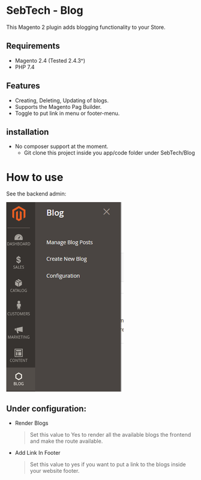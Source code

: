 # SebTech - Blog

This Magento 2 plugin adds blogging functionality to your Store. 

## Requirements

- Magento 2.4 (Tested 2.4.3^)
- PHP 7.4

## Features

- Creating, Deleting, Updating of blogs.
- Supports the Magento Pag Builder.
- Toggle to put link in menu or footer-menu.

## installation

- No composer support at the moment.
    - Git clone this project inside you app/code folder under SebTech/Blog

# How to use
See the backend admin:

![img.png](img.png)  

## Under configuration:

- Render Blogs 
    > Set this value to Yes to render all the available blogs the frontend and make the route available.
- Add Link In Footer
    > Set this value to yes if you want to put a link to the blogs inside your website footer.


